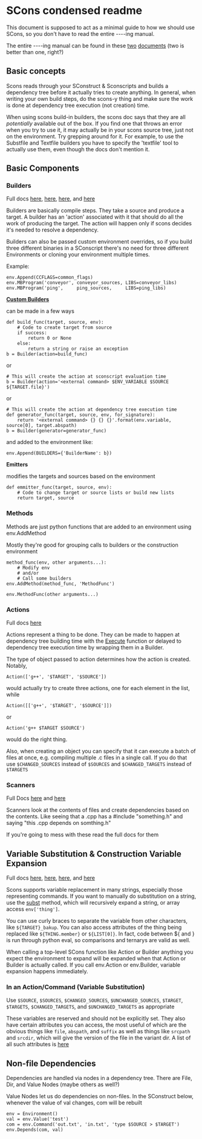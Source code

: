 # SCons condensed readme

This document is supposed to act as a minimal guide to how we should use SCons, so you don't have to read the entire ----ing manual.

The entire ----ing manual can be found in these [two](http://www.scons.org/doc/HTML/scons-man.html) [documents](http://www.scons.org/doc/2.3.0/HTML/scons-user/index.html) (two is better than one, right?)


## Basic concepts

Scons reads through your SConstruct & Sconscripts and builds a dependency tree before it actually tries to create anything. In general, when writing your own build steps, do the scons-y thing and make sure the work is done at dependency tree execution (not creation) time.

When using scons build-in builders, the scons doc says that they are all *potentially* available out of the box. If you find one that throws an error when you try to use it, it may actually be in your scons source tree, just not on the environment. Try grepping around for it. For example, to use the Substfile and Textfile builders you have to specify the 'textfile' tool to actually use them, even though the docs don't mention it.

## Basic Components

### Builders

Full docs [here][Builder Methods], [here][Builder Objects], [here][Command], and [here][Writing Your Own Builders]

Builders are basically compile steps. They take a source and produce a target. A builder has an 'action' associated with it that should do all the work of producing the target. The action will happen only if scons decides it's needed to resolve a dependency.

Builders can also be passed custom environment overrides, so if you build three different binaries in a SConscript there's no need for three different Environments or cloning your environment multiple times.

Example:

    env.Append(CCFLAGS=common_flags)
    env.MBProgram('conveyor', conveyor_sources, LIBS=conveyor_libs)
    env.MBProgram('ping',     ping_sources,     LIBS=ping_libs)

**[Custom Builders][Writing Your Own Builders]**

can be made in a few ways

    def build_func(target, source, env):
        # Code to create target from source
        if success:
            return 0 or None
        else:
            return a string or raise an exception
    b = Builder(action=build_func)

or

    # This will create the action at sconscript evaluation time
    b = Builder(action='<external command> $ENV_VARIABLE $SOURCE ${TARGET.file}')

or

    # This will create the action at dependency tree execution time
    def generator_func(target, source, env, for_signature):
        return '<external command> {} {} {}'.format(env.variable, source[0], target.abspath)
    b = Builder(generator=generator_func)

and added to the environment like:

    env.Append(BUILDERS={'BuilderName': b})

**Emitters**

modifies the targets and sources based on the environment

    def emmitter_func(target, source, env):
        # Code to change target or source lists or build new lists
        return target, source


### Methods

Methods are just python functions that are added to an environment using env.AddMethod

Mostly they're good for grouping calls to builders or the construction environment

    method_func(env, other arguments...):
        # Modify env
        # and/or
        # Call some builders
    env.AddMethod(method_func, 'MethodFunc')

    env.MethodFunc(other arguments...)


### Actions

Full docs [here][Action Objects]

Actions represent a thing to be done. They can be made to happen at dependency tree building time with the [Execute] function or delayed to dependency tree execution time by wrapping them in a Builder.

The type of object passed to action determines how the action is created. Notably,

    Action(['g++', '$TARGET', '$SOURCE'])

would actually try to create three actions, one for each element in the list, while

    Action([['g++', '$TARGET', '$SOURCE']])

or

    Action('g++ $TARGET $SOURCE')

would do the right thing.

Also, when creating an object you can specify that it can execute a batch of files at once, e.g. compiling multiple .c files in a single call. If you do that use `$CHANGED_SOURCES` instead of `$SOURCES` and `$CHANGED_TARGETS` instead of `$TARGETS`

### Scanners

Full Docs [here][Scanner Objects] and [here][Writing Scanners]

Scanners look at the contents of files and create dependencies based on the contents. Like seeing that a .cpp has a #include "something.h" and saying "this .cpp depends on somthing.h"

If you're going to mess with these read the full docs for them

## Variable Substitution & Construction Variable Expansion

Full docs [here][Construction Variables], [here][Construction Environments], [here][Variable Substitution], and [here][Python Code Substitution]

Scons supports variable replacement in many strings, especially those representing commands. If you want to manually do substitution on a string, use the [subst] method, which will recursively expand a string, or array access `env['thing']`.

You can use curly braces to separate the variable from other characters, like `${TARGET}_bakup`. You can also access attributes of the thing being replaced like `${THING.member}` or `${LIST[0]}`. In fact, code between ${ and } is run through python eval, so comparisons and ternarys are valid as well.

When calling a top-level SCons function like Action or Builder anything you expect the environment to expand will be expanded when that Action or Builder is actually called. If you call env.Action or env.Builder, variable expansion happens immediately.

### In an Action/Command (Variable Substitution)

Use `$SOURCE`, `$SOURCES`, `$CHANGED_SOURCES`, `$UNCHANGED_SOURCES`, `$TARGET`, `$TARGETS`, `$CHANGED_TARGETS`, and `$UNCHANGED_TARGETS` as appropriate

These variables are reserved and should not be explicitly set. They also have certain attributes you can access, the most useful of which are the obvious things like `file`, `abspath`, and `suffix` as well as things like `srcpath` and `srcdir`, which will give the version of the file in the variant dir. A list of all such attributes is [here][Variable Substitution]

## Non-file Dependencies

Dependencies are handled via nodes in a dependency tree. There are File, Dir, and Value Nodes (maybe others as well?)

Value Nodes let us do dependencies on non-files. In the SConstruct below, whenever the value of val changes, com will be rebuilt

    env = Environment()
    val = env.Value('test')
    com = env.Command('out.txt', 'in.txt', 'type $SOURCE > $TARGET')
    env.Depends(com, val)

[Action Objects]: http://www.scons.org/doc/HTML/scons-man.html#lbAQ
[Builder Methods]: http://www.scons.org/doc/HTML/scons-man.html#lbAH
[Builder Objects]: http://www.scons.org/doc/HTML/scons-man.html#lbAP
[Writing Your Own Builders]: http://www.scons.org/doc/2.3.0/HTML/scons-user/c3621.html
[Command]: http://www.scons.org/doc/2.3.0/HTML/scons-user/c3895.html
[Construction Environments]: http://www.scons.org/doc/2.3.0/HTML/scons-user/x1444.html
[Construction Variables]: http://www.scons.org/doc/HTML/scons-man.html#lbAK
[Variable Substitution]: http://www.scons.org/doc/HTML/scons-man.html#lbAS
[Python Code Substitution]: http://www.scons.org/doc/HTML/scons-man.html#lbAT
[Execute]: http://www.scons.org/doc/2.3.0/HTML/scons-user/x3095.html
[subst]: http://www.scons.org/doc/2.3.0/HTML/scons-user/x1444.html#AEN1498
[Scanner Objects]: http://www.scons.org/doc/HTML/scons-man.html#lbAU
[Writing Scanners]: http://www.scons.org/doc/2.3.0/HTML/scons-user/c3966.html
